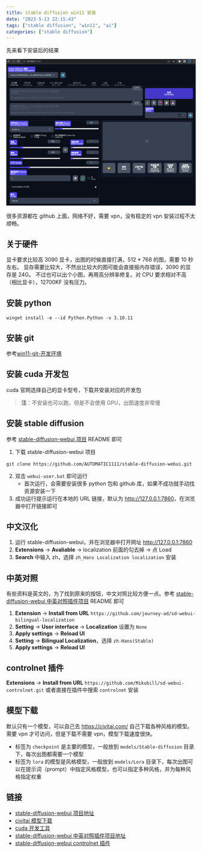 ```yaml
---
title: stable diffusion win11 安装
date: "2023-5-13 22:15:43"
tags: ["stable diffusion", "win11", "ai"]
categories: ["stable diffusion"]
---
```


先来看下安装后的结果

![](/images/stable-diffusion-win11-%E5%AE%89%E8%A3%85/stable-diffusion-webui.png)

很多资源都在 github 上面，网络不好，需要 vpn，没有稳定的 vpn 安装过程不太顺畅。

## 关于硬件

显卡要求比较高 3090 显卡，出图的时候直接打满，512 * 768 的图，需要 10 秒左右。
显存需要比较大，不然出比较大的图可能会直接报内存错误，3090 的显存是 24G。
不过也可以出个小图，再用高分辨率修复。对 CPU 要求相对不高（相比显卡），12700KF 没有压力。

## 安装 python

```shell
winget install -e --id Python.Python -v 3.10.11
```

## 安装 git

参考[win11-git-开发环境](/2023/05/13/win11-git-开发环境)

## 安装 cuda 开发包

cuda 官网选择自己的显卡型号，下载并安装对应的开发包

> **注**：不安装也可以跑，但是不会使用 GPU，出图速度非常慢

## 安装 stable diffusion

参考 [stable-diffusion-webui 项目](https://github.com/AUTOMATIC1111/stable-diffusion-webui) README 即可

1. 下载 stable-diffusion-webui 项目

```shell
git clone https://github.com/AUTOMATIC1111/stable-diffusion-webui.git
```

2. 双击 `webui-user.bat` 即可运行
    - 首次运行，会需要安装很多 python 包和 github 库，如果不成功就手动找资源安装一下
3. 成功运行提示运行在本地的 URL 链接，默认为 <http://127.0.0.1:7860>，在浏览器中打开链接即可

## 中文汉化

1. 运行 stable-diffusion-webui，并在浏览器中打开网址 <http://127.0.0.1:7860>
2. **Extensions** -> **Avaliable** -> localization 前面的勾去掉 -> 点 Load
3. **Search** 中输入 zh，选择 `zh_Hans Localization localization` 安装

## 中英对照

有些资料是英文的，为了找到原来的按钮，中文对照比较方便一点。参考 [stable-diffusion-webui 中英对照插件项目](https://github.com/journey-ad/sd-webui-bilingual-localization) README 即可

1. **Extension** -> **Install from URL** `https://github.com/journey-ad/sd-webui-bilingual-localization`
2. **Setting** -> **User interface** -> **Localization** 设置为 `None`
3. **Apply settings** -> **Reload UI**
4. **Setting** -> **Bilingual Localization**，选择 `zh-Hans(Stable)`
5. **Apply settings** -> **Reload UI**

## controlnet 插件

**Extensions** -> **Install from URL** `https://github.com/Mikubill/sd-webui-controlnet.git`
或者直接在插件中搜索 `controlnet` 安装

## 模型下载

默认只有一个模型，可以自己去 <https://civitai.com/> 自己下载各种风格的模型。需要 vpn 才可访问，但是下载不需要 vpn，模型下载速度很快。

- 标签为 `checkpoint` 是主要的模型，一般放到 `models/Stable-diffusion` 目录下，每次出图都需要一个模型
- 标签为 `lora` 的模型是风格模型，一般放到 `models/Lora` 目录下，每次出图可以在提示词（prompt）中指定风格模型，也可以指定多种风格，并为每种风格指定权重

## 链接

- [stable-diffusion-webui 项目地址](https://github.com/AUTOMATIC1111/stable-diffusion-webui)
- [civitai 模型下载](https://civitai.com/)
- [cuda 开发工具](https://developer.nvidia.com/cuda-downloads)
- [stable-diffusion-webui 中英对照插件项目地址](https://github.com/journey-ad/sd-webui-bilingual-localization)
- [stable-diffusion-webui controlnet 插件](https://github.com/Mikubill/sd-webui-controlnet)
